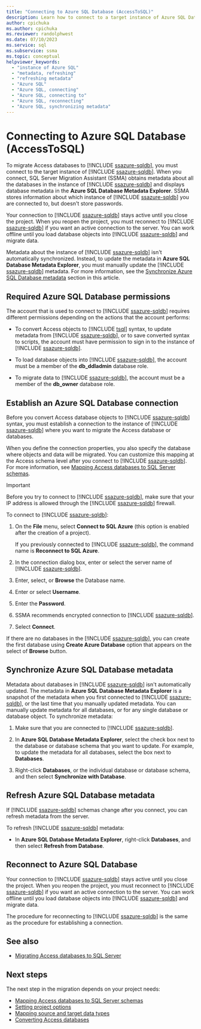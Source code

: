 ```yaml
---
title: "Connecting to Azure SQL Database (AccessToSQL)"
description: Learn how to connect to a target instance of Azure SQL Database to migrate Access databases. SSMA obtains metadata about databases in Azure SQL Database.
author: cpichuka
ms.author: cpichuka
ms.reviewer: randolphwest
ms.date: 07/10/2023
ms.service: sql
ms.subservice: ssma
ms.topic: conceptual
helpviewer_keywords:
  - "instance of Azure SQL"
  - "metadata, refreshing"
  - "refreshing metadata"
  - "Azure SQL"
  - "Azure SQL, connecting"
  - "Azure SQL, connecting to"
  - "Azure SQL, reconnecting"
  - "Azure SQL, synchronizing metadata"
---
```

# Connecting to Azure SQL Database (AccessToSQL)

To migrate Access databases to [!INCLUDE [ssazure-sqldb](../../includes/ssazure-sqldb.md)], you must connect to the target instance of [!INCLUDE [ssazure-sqldb](../../includes/ssazure-sqldb.md)]. When you connect, SQL Server Migration Assistant (SSMA) obtains metadata about all the databases in the instance of [!INCLUDE [ssazure-sqldb](../../includes/ssazure-sqldb.md)] and displays database metadata in the **Azure SQL Database Metadata Explorer**. SSMA stores information about which instance of [!INCLUDE [ssazure-sqldb](../../includes/ssazure-sqldb.md)] you are connected to, but doesn't store passwords.

Your connection to [!INCLUDE [ssazure-sqldb](../../includes/ssazure-sqldb.md)] stays active until you close the project. When you reopen the project, you must reconnect to [!INCLUDE [ssazure-sqldb](../../includes/ssazure-sqldb.md)] if you want an active connection to the server. You can work offline until you load database objects into [!INCLUDE [ssazure-sqldb](../../includes/ssazure-sqldb.md)] and migrate data.

Metadata about the instance of [!INCLUDE [ssazure-sqldb](../../includes/ssazure-sqldb.md)] isn't automatically synchronized. Instead, to update the metadata in **Azure SQL Database Metadata Explorer**, you must manually update the [!INCLUDE [ssazure-sqldb](../../includes/ssazure-sqldb.md)] metadata. For more information, see the [Synchronize Azure SQL Database metadata](#synchronize-azure-sql-database-metadata) section in this article.

## Required Azure SQL Database permissions

The account that is used to connect to [!INCLUDE [ssazure-sqldb](../../includes/ssazure-sqldb.md)] requires different permissions depending on the actions that the account performs:

- To convert Access objects to [!INCLUDE [tsql](../../includes/tsql-md.md)] syntax, to update metadata from [!INCLUDE [ssazure-sqldb](../../includes/ssazure-sqldb.md)], or to save converted syntax to scripts, the account must have permission to sign in to the instance of [!INCLUDE [ssazure-sqldb](../../includes/ssazure-sqldb.md)].

- To load database objects into [!INCLUDE [ssazure-sqldb](../../includes/ssazure-sqldb.md)], the account must be a member of the **db_ddladmin** database role.

- To migrate data to [!INCLUDE [ssazure-sqldb](../../includes/ssazure-sqldb.md)], the account must be a member of the **db_owner** database role.

## Establish an Azure SQL Database connection

Before you convert Access database objects to [!INCLUDE [ssazure-sqldb](../../includes/ssazure-sqldb.md)] syntax, you must establish a connection to the instance of [!INCLUDE [ssazure-sqldb](../../includes/ssazure-sqldb.md)] where you want to migrate the Access database or databases.

When you define the connection properties, you also specify the database where objects and data will be migrated. You can customize this mapping at the Access schema level after you connect to [!INCLUDE [ssazure-sqldb](../../includes/ssazure-sqldb.md)]. For more information, see [Mapping Access databases to SQL Server schemas](mapping-source-and-target-databases-accesstosql.md).

> [!IMPORTANT]  
> Before you try to connect to [!INCLUDE [ssazure-sqldb](../../includes/ssazure-sqldb.md)], make sure that your IP address is allowed through the [!INCLUDE [ssazure-sqldb](../../includes/ssazure-sqldb.md)] firewall.

To connect to [!INCLUDE [ssazure-sqldb](../../includes/ssazure-sqldb.md)]:

1. On the **File** menu, select **Connect to SQL Azure** (this option is enabled after the creation of a project).

   If you previously connected to [!INCLUDE [ssazure-sqldb](../../includes/ssazure-sqldb.md)], the command name is **Reconnect to SQL Azure**.

1. In the connection dialog box, enter or select the server name of [!INCLUDE [ssazure-sqldb](../../includes/ssazure-sqldb.md)].

1. Enter, select, or **Browse** the Database name.

1. Enter or select **Username**.

1. Enter the **Password**.

1. SSMA recommends encrypted connection to [!INCLUDE [ssazure-sqldb](../../includes/ssazure-sqldb.md)].

1. Select **Connect**.

If there are no databases in the [!INCLUDE [ssazure-sqldb](../../includes/ssazure-sqldb.md)], you can create the first database using **Create Azure Database** option that appears on the select of **Browse** button.

## Synchronize Azure SQL Database metadata

Metadata about databases in [!INCLUDE [ssazure-sqldb](../../includes/ssazure-sqldb.md)] isn't automatically updated. The metadata in **Azure SQL Database Metadata Explorer** is a snapshot of the metadata when you first connected to [!INCLUDE [ssazure-sqldb](../../includes/ssazure-sqldb.md)], or the last time that you manually updated metadata. You can manually update metadata for all databases, or for any single database or database object. To synchronize metadata:

1. Make sure that you are connected to [!INCLUDE [ssazure-sqldb](../../includes/ssazure-sqldb.md)].

1. In **Azure SQL Database Metadata Explorer**, select the check box next to the database or database schema that you want to update.
   For example, to update the metadata for all databases, select the box next to **Databases**.

1. Right-click **Databases**, or the individual database or database schema, and then select **Synchronize with Database**.

## Refresh Azure SQL Database metadata

If [!INCLUDE [ssazure-sqldb](../../includes/ssazure-sqldb.md)] schemas change after you connect, you can refresh metadata from the server.

To refresh [!INCLUDE [ssazure-sqldb](../../includes/ssazure-sqldb.md)] metadata:

- In **Azure SQL Database Metadata Explorer**, right-click **Databases**, and then select **Refresh from Database**.

## Reconnect to Azure SQL Database

Your connection to [!INCLUDE [ssazure-sqldb](../../includes/ssazure-sqldb.md)] stays active until you close the project. When you reopen the project, you must reconnect to [!INCLUDE [ssazure-sqldb](../../includes/ssazure-sqldb.md)] if you want an active connection to the server. You can work offline until you load database objects into [!INCLUDE [ssazure-sqldb](../../includes/ssazure-sqldb.md)] and migrate data.

The procedure for reconnecting to [!INCLUDE [ssazure-sqldb](../../includes/ssazure-sqldb.md)] is the same as the procedure for establishing a connection.

## See also

- [Migrating Access databases to SQL Server](migrating-access-databases-to-sql-server-azure-sql-db-accesstosql.md)

## Next steps

The next step in the migration depends on your project needs:

- [Mapping Access databases to SQL Server schemas](mapping-source-and-target-databases-accesstosql.md)
- [Setting project options](setting-conversion-and-migration-options-accesstosql.md)
- [Mapping source and target data types](mapping-source-and-target-data-types-accesstosql.md)
- [Converting Access databases](converting-access-database-objects-accesstosql.md)
